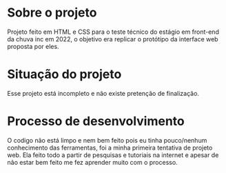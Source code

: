 # Sobre o projeto 
Projeto feito em HTML e CSS para o teste técnico do estágio em front-end da chuva inc em 2022, o objetivo era replicar o protótipo da interface web proposta por eles.

# Situação do projeto
Esse projeto está incompleto e não existe pretenção de finalização. 

# Processo de desenvolvimento
O codigo não está limpo e nem bem feito pois eu tinha pouco/nenhum conhecimento das ferramentas, foi a minha primeira tentativa de projeto web. 
Ela feito todo a partir de pesquisas e tutoriais na internet e apesar de não estar bem feito me fez aprender muito com o processo. 
